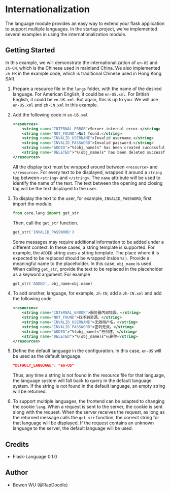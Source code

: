# Internationalization

The language module provides an easy way to extend your flask application to support multiple languages. In the startup project, we've implemented several examples in using the internationalization module.

## Getting Started
In this example, we will demonstrate the internationalization of `en-US` and `zh-CN`, which is the Chinese used in mainland China. We also implemented `zh-HK` in the example code, which is traditional Chinese used in Hong Kong SAR.

1. Prepare a resource file in the `langs` folder, with the name of the desired language. For American English, it could be `en-US.xml`. For British English, it could be `en-UK.xml`. But again, this is up to you. We will use `en-US.xml` and `zh-CN.xml` in this example.
1. Add the following code in `en-US.xml`
    ```xml
    <resources>
        <string name="INTERNAL_ERROR">Server internal error.</string>
        <string name="NOT_FOUND">Not found.</string>
        <string name="INVALID_USERNAME">Invalid username.</string>
        <string name="INVALID_PASSWORD">Invalid password.</string>
        <string name="ADDED">"%(obj_name)s" has been created successfully.</string>
        <string name="DELETED">"%(obj_name)s" has been deleted successfully.</string>
    </resources>
    ```
    All the display text must be wrapped around between `<resource>` and `</resource>`. For every text to be displayed, wrapped it around a `string` tag between `<string>` and `</string>`. The `name` attribute will be used to identify the name of the text. The text between the opening and closing tag will be the text displayed to the user.

1. To display the text to the user, for example,  `INVALID_PASSWORD`, first import the module.
    ```python
    from core.lang import get_str
    ```
    Then, call the `get_str` function.
    ```python
    get_str('INVALID_PASSWORD')
    ```
    Some messages may require additional information to be added under a different context. In these cases, a string template is supported. For example, the `ADDED` string uses a string template. The place where it is expected to be replaced should be wrapped inside `%()`. Provide a meaningful name to the placeholder. In this case, `obj_name` is used. When calling `get_str`, provide the text to be replaced in the placeholder as a keyword argument. For example
    ```python
    get_str('ADDED', obj_name=obj.name)
    ```

1. To add another, language, for example, `zh-CN`, add a `zh-CN.xml` and add the following code
    ```xml
    <resources>
        <string name="INTERNAL_ERROR">服务器内部错误。</string>
        <string name="NOT_FOUND">找不到资源。</string>
        <string name="INVALID_USERNAME">无效用户名。</string>
        <string name="INVALID_PASSWORD">密码无效。</string>
        <string name="ADDED">"%(obj_name)s"已创建。</string>
        <string name="DELETED">"%(obj_name)s"已删除</string>
    </resources>
    ```

1. Define the default language in the configuration. In this case, `en-US` will be used as the default language.
    ```json
    "DEFAULT_LANGUAGE": "en-US"
    ```
    Thus, any time a string is not found in the resource file for that language, the language system will fall back to query in the default language system. If the string is not found in the default language, an empty string will be returned.

1. To support multiple languages, the frontend can be adapted to changing the cookie `lang`. When a request is sent to the server, the cookie is sent along with the request. When the server receives the request, as long as the returned message calls the `get_str` function, the correct string for that language will be displayed. If the request contains an unknown language to the server, the default language will be used.

## Credits
- Flask-Language 0.1.0

## Author
- Bowen WU (@RapDoodle)